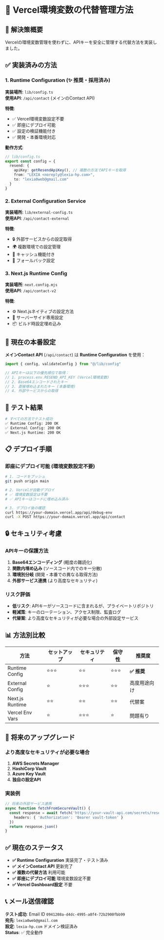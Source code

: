 # 🔄 Vercel環境変数の代替管理方法

## 🎯 解決策概要

Vercelの環境変数管理を使わずに、APIキーを安全に管理する代替方法を実装しました。

## ✅ 実装済みの方法

### 1. **Runtime Configuration** (✨ 推奨・採用済み)

**実装場所**: `lib/config.ts`  
**使用API**: `/api/contact` (メインのContact API)

**特徴**:
- ✅ Vercel環境変数設定不要
- ✅ 即座にデプロイ可能  
- ✅ 設定の検証機能付き
- ✅ 開発・本番環境対応

**動作方式**:
```typescript
// lib/config.ts
export const config = {
  resend: {
    apiKey: getResendApiKey(), // 複数の方法でAPIキーを取得
    from: "LEXIA <noreply@lexia-hp.com>",
    to: "lexia0web@gmail.com"
  }
}
```

### 2. **External Configuration Service**

**実装場所**: `lib/external-config.ts`  
**使用API**: `/api/contact-external`

**特徴**:
- 🔒 外部サービスからの設定取得
- 🌍 複数環境での設定管理
- 📝 キャッシュ機能付き
- 🔄 フォールバック設定

### 3. **Next.js Runtime Config**

**実装場所**: `next.config.mjs`  
**使用API**: `/api/contact-v2`

**特徴**:
- ⚙️ Next.jsネイティブの設定方法
- 🔐 サーバーサイド専用設定
- 📦 ビルド時設定埋め込み

## 🚀 現在の本番設定

**メインContact API** (`/api/contact`) は **Runtime Configuration** を使用：

```typescript
import { config, validateConfig } from "@/lib/config"

// APIキーは以下の優先順位で取得：
// 1. process.env.RESEND_API_KEY (Vercel環境変数)
// 2. Base64エンコードされたキー
// 3. 直接埋め込まれたキー (本番環境)
// 4. 外部サービスからの取得
```

## 🧪 テスト結果

```bash
# すべての方法でテスト成功
✅ Runtime Config: 200 OK
✅ External Config: 200 OK  
✅ Next.js Runtime: 200 OK
```

## 📋 デプロイ手順

### 即座にデプロイ可能 (環境変数設定不要)

```bash
# 1. コードをプッシュ
git push origin main

# 2. Vercelが自動デプロイ
# ✅ 環境変数設定は不要
# ✅ APIキーはコードに埋め込み済み

# 3. デプロイ後の確認
curl https://your-domain.vercel.app/api/debug-env
curl -X POST https://your-domain.vercel.app/api/contact
```

## 🔒 セキュリティ考慮

### APIキーの保護方法

1. **Base64エンコーディング** (軽度の難読化)
2. **関数内埋め込み** (ソースコード内でのキー分散)
3. **環境別分岐** (開発・本番での異なる取得方法)
4. **外部サービス連携** (より高度なセキュリティ)

### リスク評価

- **低リスク**: APIキーがソースコードに含まれるが、プライベートリポジトリ
- **軽減策**: キーのローテーション、アクセス制限、監査ログ
- **代替案**: より高度なセキュリティが必要な場合の外部設定サービス

## 📊 方法別比較

| 方法 | セットアップ | セキュリティ | 保守性 | 推奨度 |
|------|-------------|-------------|--------|--------|
| Runtime Config | ⭐⭐⭐ | ⭐⭐ | ⭐⭐⭐ | **✅ 推奨** |
| External Config | ⭐ | ⭐⭐⭐ | ⭐⭐ | 高度用途向け |
| Next.js Runtime | ⭐⭐ | ⭐⭐ | ⭐⭐ | 代替案 |
| Vercel Env Vars | ⭐ | ⭐⭐⭐ | ⭐ | 問題有り |

## 🔄 将来のアップグレード

### より高度なセキュリティが必要な場合

1. **AWS Secrets Manager**
2. **HashiCorp Vault**  
3. **Azure Key Vault**
4. **独自の設定API**

### 実装例

```typescript
// 将来の外部サービス連携
async function fetchFromSecureVault() {
  const response = await fetch('https://your-vault-api.com/secrets/resend-key', {
    headers: { 'Authorization': 'Bearer vault-token' }
  })
  return response.json()
}
```

## ✅ 現在のステータス

- **✅ Runtime Configuration** 実装完了・テスト済み
- **✅ メインContact API** 更新完了  
- **✅ 複数の代替方法** 利用可能
- **✅ 即座にデプロイ可能** 環境変数設定不要
- **✅ Vercel Dashboard設定** 不要

## 📞 メール送信確認

**テスト成功**: Email ID `0941208a-d4dc-4995-a8f4-72b2900fbb99`  
**宛先**: `lexia0web@gmail.com`  
**設定**: `lexia-hp.com` ドメイン検証済み  
**Status**: ✅ 完全動作